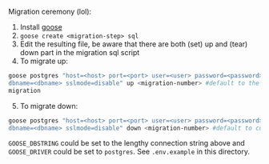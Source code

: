 Migration ceremony (lol):
1. Install [goose](https://github.com/pressly/goose)
2. `goose create <migration-step> sql`
3. Edit the resulting file, be aware that there are both (set) up and (tear) down part in
the migration sql script
4. To migrate up:
```sh
goose postgres "host=<host> port=<port> user=<user> password=<password> \
dbname=<dbname> sslmode=disable" up <migration-number> #default to the most recent
migration
```
5. To migrate down:
```sh
goose postgres "host=<host> port=<port> user=<user> password=<password> \
dbname=<dbname> sslmode=disable" down <migration-number> #default to current-1
``` 

`GOOSE_DBSTRING` could be set to the lengthy connection string above and `GOOSE_DRIVER`
could be set to `postgres`. See `.env.example` in this directory.
